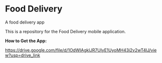 # Food Delivery

A food delivery app

This is a repository for the Food Delivery mobile application.

**How to Get the App:**

https://drive.google.com/file/d/1OdWIAgklJR7UIyE1UyoMH43i2v2wT4lJ/view?usp=drive_link
